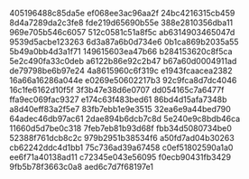 405196488c85da5e
ef068ee3ac96aa2f
24bc4216315cb459
8d4a7289da2c3fe8
fde219d65690b55e
388e2810356dba11
969e705b546c6057
512c0581c51a8f5c
ab6314903465047d
9539d5acbe123263
6d3a87a6b0d734e6
0b1ca869b2035a55
5b49a0bb4d3a1f71
149615603ea47b66
b284153620c8f5ca
5e2c490fa33c0deb
a6122b86e92c2b47
b67a60d0004911ad
de79798be6b97e24
4a8615960c6f319c
e1943fcaacea2382
16a66a16286a044e
e0269e50602217b3
92c9fca8d7dc4046
16c1fe6162d10f5f
3f3b47e38d6e0707
dd054165c7a6477f
ffa9ec069fac9327
e174c63f483bed61
86bd4d15afa7348b
a8d40eff83a2f5e7
83fb7ebb1e9e3515
32ea6e9a44bed790
64adec46db97ac61
2dae894b6dcb7c8d
5e240e9c8bdb46ca
11660d5d7be0c318
7feb7eb81b93d68f
fbb34d5080734be0
52388f761dcb8c2c
979b2951b38534f6
a50fd7ad04b30263
cb62242ddc4d1bb1
75c736ad39a67458
c0ef51802590a1a0
ee6f71a40138ad11
c72345e043e56095
f0ecb90431fb3429
9fb5b78f3663c0a8
aed6c7d7f68197e1
